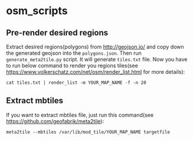 # osm_scripts

## Pre-render desired regions
Extract desired regions(polygons) from http://geojson.io/ 
    and copy down the generated geojson into the `polygons.json`.
Then run `generate_meta2tile.py` script. It will generate `tiles.txt` file.
Now you have to run below command to render you regions tiles(see https://www.volkerschatz.com/net/osm/render_list.html for more details):

`cat tiles.txt | render_list -m YOUR_MAP_NAME -f -n 20`



## Extract  mbtiles
If you want to extract mbtiles file, just run this command(see https://github.com/geofabrik/meta2tile):

`meta2tile --mbtiles /var/lib/mod_tile/YOUR_MAP_NAME targetfile`


   
   